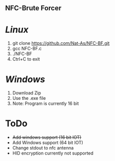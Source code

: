 ## NFC-Brute Forcer

# *Linux*
1. git clone https://github.com/Nat-As/NFC-BF.git
2. gcc NFC-BF.c
3. ./NFC-BF
4. Ctrl+C to exit

# *Windows*
1. Download Zip
2. Use the .exe file
3. Note: Program is currently 16 bit

# ToDo
+ ~~Add windows support (16 bit IOT)~~
+ Add Windows support (64 bit IOT)
+ Change stdout to nfc antenna
+ HID encryption currently not supported
